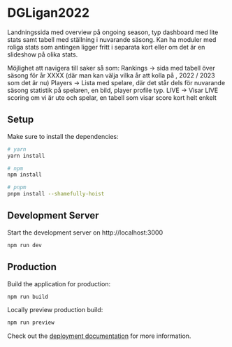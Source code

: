 # DGLigan2022
Landningssida med overview på ongoing season, typ dashboard med lite stats samt tabell med ställning i nuvarande säsong. Kan ha moduler med roliga stats som antingen ligger fritt i separata kort eller om det är en slideshow på olika stats.

Möjlighet att navigera till saker så som:
Rankings -> sida med tabell över säsong för år XXXX (där man kan välja vilka år att kolla på , 2022 / 2023 som det är nu)
Players -> Lista med spelare, där det står dels för nuvarande säsong statistik på spelaren, en bild, player profile typ. 
LIVE -> Visar LIVE scoring om vi är ute och spelar, en tabell som visar score kort helt enkelt

## Setup

Make sure to install the dependencies:

```bash
# yarn
yarn install

# npm
npm install

# pnpm
pnpm install --shamefully-hoist
```

## Development Server

Start the development server on http://localhost:3000

```bash
npm run dev
```

## Production

Build the application for production:

```bash
npm run build
```

Locally preview production build:

```bash
npm run preview
```

Check out the [deployment documentation](https://nuxt.com/docs/getting-started/deployment) for more information.
